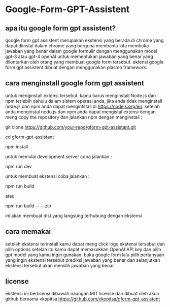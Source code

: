 # Google-Form-GPT-Assistent

## apa itu google form gpt assistent?

google form gpt assistent merupakan ekstensi yang berada di chrome yang dapat diinstal dalam chrome yang berguna membantu kita membuka jawaban yang benar dalam google formulir dengan menggunakan model gpt-3 atau gpt-4 openAI untuk mementukan jawaban yang benar yang dilontarkan oleh orang yang membuat google form tersebut. ektensi google form gpt assistent dibuat dengan menggunakan plasmo framework.

## cara menginstall google form gpt assistent

untuk menginstall extensi tersebut. kamu harus menginstall Node.js dan npm terlebih dahulu dalam sistem operasi anda, jika anda tidak menginstall node.js dan npm anda dapat mengintstall di https://nodejs.org/en. setelah anda menginstal nodo.js dan npm anda dapat mengistal extensi dengan meng copy the repository dan jalankan npm dengan menginstall :

git clone https://github.com/your-repo/gform-gpt-assistant.git

cd gform-gpt-assistant

npm install

untuk memulai development server coba jalankan  :

npm run dev

untuk membuat ekstensi coba jalankan            :

npm run build

atau

npm run build -- --zip

ini akan membuat dist yang langsung terhubung dengan ekstensi

## cara memakai

setelah ekstensi terinstall kamu dapat meng click logo ekstensi tersebut dan pilih options setelah itu kamu dapat memasukkan OpenAI API key dan pilih gpt model yang kamu ingin gunakan. buka google form lalu pilih pertanyaan yang ingin ekstensi tersebut prediksi jawaban yang benar dan selanjutkan ekstensi tersebut akan memilih jawaban yang benar

## license

ekstensi ini berlisensi dibawah naungan MIT license dan dibuat oleh akun github bernama vkopitsa https://github.com/vkopitsa/gform-gpt-assistent


